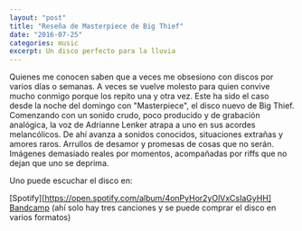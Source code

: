 ```yaml
---
layout: "post"
title: "Reseña de Masterpiece de Big Thief"
date: "2016-07-25"
categories: music
excerpt: Un disco perfecto para la lluvia
---
```

Quienes me conocen saben que a veces me obsesiono con discos por varios días o semanas. A veces se vuelve molesto para quien convive mucho conmigo porque los repito una y otra vez. Este ha sido el caso desde la noche del domingo con "Masterpiece", el disco nuevo de Big Thief. Comenzando con un sonido crudo, poco producido y de grabación analógica, la voz de Adrianne Lenker atrapa a uno en sus acordes melancólicos.
De ahí avanza a sonidos conocidos, situaciones extrañas y amores raros.
Arrullos de desamor y promesas de cosas que no serán. Imágenes demasiado reales por momentos, acompañadas por riffs que no dejan que uno se deprima.

Uno puede escuchar el disco en:

[Spotify][https://open.spotify.com/album/4onPyHor2yOlVxCsIaGyHH]
[Bandcamp](http://bigthief.bandcamp.com/releases) (ahí solo hay tres canciones y se puede comprar el disco en varios formatos)
